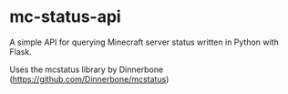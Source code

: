 # mc-status-api
A simple API for querying Minecraft server status written in Python with Flask.

Uses the mcstatus library by Dinnerbone (https://github.com/Dinnerbone/mcstatus)